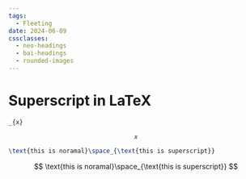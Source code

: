 ```yaml
---
tags:
  - Fleeting
date: 2024-06-09
cssclasses:
  - neo-headings
  - bai-headings
  - rounded-images
---
```

# Superscript in LaTeX
```tex
_{x}
```
$$
_{x}
$$
```tex
\text{this is noramal}\space_{\text{this is superscript}}
```
$$
\text{this is noramal}\space_{\text{this is superscript}}
$$
